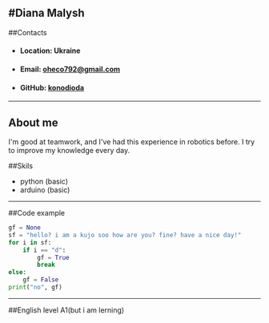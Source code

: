#Diana Malysh
---
##Contacts
+ #### Location: Ukraine
+ #### Email: oheco792@gmail.com
+ #### GitHub: [konodioda](https://github.com/konodioda00) 
---
## About me 
I'm good at teamwork, and I've had this experience in robotics before. I try to improve my knowledge every day.

##Skils
+ python (basic)
+ arduino (basic)

---
##Code example
```python
gf = None
sf = "hello? i am a kujo soo how are you? fine? have a nice day!"
for i in sf:
    if i == "d":
        gf = True
        break
else:
    gf = False
print("no", gf)

```
---
##English
level A1(but i am lerning)
